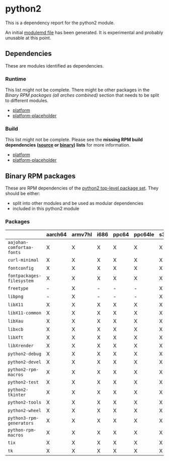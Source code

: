 # python2
This is a dependency report for the python2 module.

An initial [modulemd file](python2.yaml) has been generated. It is experimental and probably unusable at this point.
## Dependencies
These are modules identified as dependencies.
### Runtime
This list might not be complete. There might be other packages in the *Binary RPM packages (all arches combined)* section that needs to be split to different modules.
* [platform](../platform)
* [platform-placeholder](../platform-placeholder)
### Build
This list might not be complete.
Please see the **missing RPM build dependencies ([source](all/buildtime-source-packages-short.txt) or [binary](all/buildtime-binary-packages-short.txt)) lists** for more information.
* [platform](../platform)
* [platform-placeholder](../platform-placeholder)
## Binary RPM packages
These are RPM dependencies of the [python2 top-level package set](python2.csv). They should be either:
* split into other modules and be used as modular dependencies
* included in this python2 module
### Packages
| |aarch64 |armv7hl |i686 |ppc64 |ppc64le |s390x |x86_64 |
|---|---|---|---|---|---|---|---|
| `aajohan-comfortaa-fonts` | X | X | X | X | X | X | X |
| `curl-minimal` | X | X | X | X | X | X | X |
| `fontconfig` | X | X | X | X | X | X | X |
| `fontpackages-filesystem` | X | X | X | X | X | X | X |
| `freetype` | - | X | - | - | - | X | - |
| `libpng` | - | X | - | - | - | X | - |
| `libX11` | X | X | X | X | X | X | X |
| `libX11-common` | X | X | X | X | X | X | X |
| `libXau` | X | X | X | X | X | X | X |
| `libxcb` | X | X | X | X | X | X | X |
| `libXft` | X | X | X | X | X | X | X |
| `libXrender` | X | X | X | X | X | X | X |
| `python2-debug` | X | X | X | X | X | X | X |
| `python2-devel` | X | X | X | X | X | X | X |
| `python2-rpm-macros` | X | X | X | X | X | X | X |
| `python2-test` | X | X | X | X | X | X | X |
| `python2-tkinter` | X | X | X | X | X | X | X |
| `python2-tools` | X | X | X | X | X | X | X |
| `python2-wheel` | X | X | X | X | X | X | X |
| `python3-rpm-generators` | X | X | X | X | X | X | X |
| `python-rpm-macros` | X | X | X | X | X | X | X |
| `tix` | X | X | X | X | X | X | X |
| `tk` | X | X | X | X | X | X | X |
